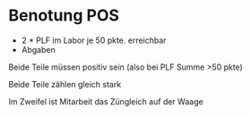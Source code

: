 # Benotung POS

- 2 * PLF im Labor je 50 pkte. erreichbar
- Abgaben

Beide Teile müssen positiv sein (also bei PLF Summe >50 pkte)

Beide Teile zählen gleich stark

Im Zweifel ist Mitarbeit das Züngleich auf der Waage
